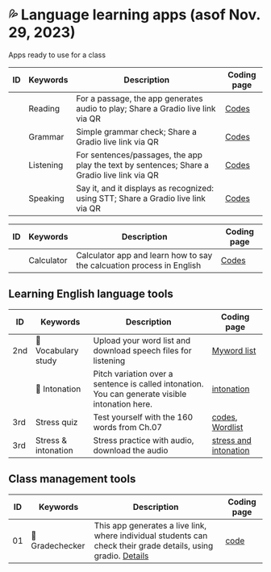 # 💦 Language learning apps (asof Nov. 29, 2023)
Apps ready to use for a class

|ID|Keywords|Description|Coding page|
|--|--|--|--|
||Reading|For a passage, the app generates audio to play; Share a Gradio live link via QR|[Codes](https://github.com/MK316/Myapps/blob/main/ReadingApp.ipynb)|
||Grammar|Simple grammar check; Share a Gradio live link via QR|[Codes](https://github.com/MK316/Myapps/blob/main/GrammarApp.ipynb)|
||Listening|For sentences/passages, the app play the text by sentences; Share a Gradio live link via QR|[Codes](https://github.com/MK316/Myapps/blob/main/ListeningAPP.ipynb)|
||Speaking|Say it, and it displays as recognized: using STT; Share a Gradio live link via QR|[Codes](https://github.com/MK316/Myapps/blob/main/SpeakingApp.ipynb)|

|ID|Keywords|Description|Coding page|
|--|--|--|--|
||Calculator| Calculator app and learn how to say the calcuation process in English|[Codes](https://github.com/MK316/Myapps/blob/main/CalculatorAPP.ipynb)|

## Learning English language tools
|ID|Keywords|Description|Coding page|
|--|--|--|--|
|2nd|📙 Vocabulary study| Upload your word list and download speech files for listening|[Myword list](https://github.com/MK316/Myapps/blob/main/WordsAndSentences.ipynb)|
||📙 Intonation| Pitch variation over a sentence is called intonation. You can generate visible intonation here.|[intonation](https://github.com/MK316/Myapps/blob/main/Intonation.ipynb)|
|3rd| Stress quiz | Test yourself with the 160 words from Ch.07 |[codes](https://github.com/MK316/Myapps/blob/main/StressQuiz.ipynb), [Wordlist](https://docs.google.com/spreadsheets/d/1hNBvO5RVvnIO2G_gtQyzY2TBSYvxKqau3uK3zcXKSBY/edit?usp=sharing)|
|3rd | Stress & intonation | Stress practice with audio, download the audio|[stress and intonation](https://github.com/MK316/Myapps/blob/main/TCEapps/stress_intonation.ipynb)|

## Class management tools

|ID|Keywords|Description|Coding page|
|--|--|--|--|
|01|🌿Gradechecker|This app generates a live link, where individual students can check their grade details, using gradio. [Details](https://github.com/MK316/Myapps/blob/main/Gradechecker/des.md)|[code](https://github.com/MK316/Myapps/blob/main/Gradechecker.ipynb)|
